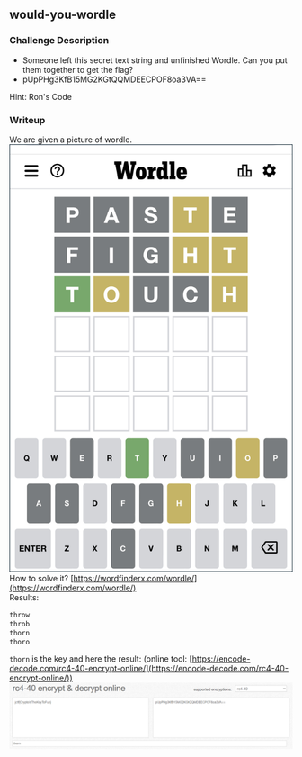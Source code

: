 ## would-you-wordle

### Challenge Description  

- Someone left this secret text string and unfinished Wordle. Can you put them together to get the flag?  
- pUpPHg3KfB15MG2KGtQQMDEECPOF8oa3VA==  
  
Hint: Ron's Code  

### Writeup
We are given a picture of wordle.  
![wordle](Wordle-Words.jpg)  
How to solve it? [https://wordfinderx.com/wordle/](https://wordfinderx.com/wordle/)  
Results:  
```
throw
throb
thorn
thoro
```   
`thorn` is the key and here the result: (online tool: [https://encode-decode.com/rc4-40-encrypt-online/](https://encode-decode.com/rc4-40-encrypt-online/))  
![1](1.png)  